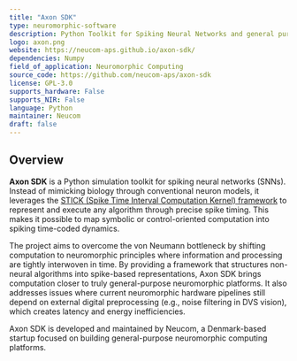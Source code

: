 ```yaml
---
title: "Axon SDK"
type: neuromorphic-software
description: Python Toolkit for Spiking Neural Networks and general purpose Neuromorphic Computing
logo: axon.png
website: https://neucom-aps.github.io/axon-sdk/
dependencies: Numpy
field_of_application: Neuromorphic Computing
source_code: https://github.com/neucom-aps/axon-sdk
license: GPL-3.0
supports_hardware: False
supports_NIR: False
language: Python
maintainer: Neucom
draft: false
---
```




## Overview

**Axon SDK** is a Python simulation toolkit for spiking neural networks (SNNs). Instead of mimicking biology through conventional neuron models, it leverages the [STICK (Spike Time Interval Computation Kernel) framework](https://arxiv.org/abs/1507.06222) to represent and execute any algorithm through precise spike timing. This makes it possible to map symbolic or control-oriented computation into spiking time-coded dynamics.

The project aims to overcome the von Neumann bottleneck by shifting computation to neuromorphic principles where information and processing are tightly interwoven in time. By providing a framework that structures non-neural algorithms into spike-based representations, Axon SDK brings computation closer to truly general-purpose neuromorphic platforms. It also addresses issues where current neuromorphic hardware pipelines still depend on external digital preprocessing (e.g., noise filtering in DVS vision), which creates latency and energy inefficiencies.

Axon SDK is developed and maintained by Neucom, a Denmark-based startup focused on building general-purpose neuromorphic computing platforms.